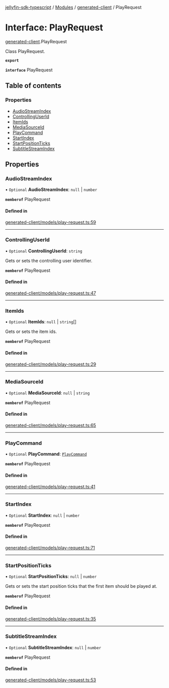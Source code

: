 [jellyfin-sdk-typescript](../README.md) / [Modules](../modules.md) / [generated-client](../modules/generated_client.md) / PlayRequest

# Interface: PlayRequest

[generated-client](../modules/generated_client.md).PlayRequest

Class PlayRequest.

**`export`**

**`interface`** PlayRequest

## Table of contents

### Properties

- [AudioStreamIndex](generated_client.PlayRequest.md#audiostreamindex)
- [ControllingUserId](generated_client.PlayRequest.md#controllinguserid)
- [ItemIds](generated_client.PlayRequest.md#itemids)
- [MediaSourceId](generated_client.PlayRequest.md#mediasourceid)
- [PlayCommand](generated_client.PlayRequest.md#playcommand)
- [StartIndex](generated_client.PlayRequest.md#startindex)
- [StartPositionTicks](generated_client.PlayRequest.md#startpositionticks)
- [SubtitleStreamIndex](generated_client.PlayRequest.md#subtitlestreamindex)

## Properties

### AudioStreamIndex

• `Optional` **AudioStreamIndex**: ``null`` \| `number`

**`memberof`** PlayRequest

#### Defined in

[generated-client/models/play-request.ts:59](https://github.com/thornbill/jellyfin-sdk-typescript/blob/e4df7f8/src/generated-client/models/play-request.ts#L59)

___

### ControllingUserId

• `Optional` **ControllingUserId**: `string`

Gets or sets the controlling user identifier.

**`memberof`** PlayRequest

#### Defined in

[generated-client/models/play-request.ts:47](https://github.com/thornbill/jellyfin-sdk-typescript/blob/e4df7f8/src/generated-client/models/play-request.ts#L47)

___

### ItemIds

• `Optional` **ItemIds**: ``null`` \| `string`[]

Gets or sets the item ids.

**`memberof`** PlayRequest

#### Defined in

[generated-client/models/play-request.ts:29](https://github.com/thornbill/jellyfin-sdk-typescript/blob/e4df7f8/src/generated-client/models/play-request.ts#L29)

___

### MediaSourceId

• `Optional` **MediaSourceId**: ``null`` \| `string`

**`memberof`** PlayRequest

#### Defined in

[generated-client/models/play-request.ts:65](https://github.com/thornbill/jellyfin-sdk-typescript/blob/e4df7f8/src/generated-client/models/play-request.ts#L65)

___

### PlayCommand

• `Optional` **PlayCommand**: [`PlayCommand`](../enums/generated_client.PlayCommand.md)

**`memberof`** PlayRequest

#### Defined in

[generated-client/models/play-request.ts:41](https://github.com/thornbill/jellyfin-sdk-typescript/blob/e4df7f8/src/generated-client/models/play-request.ts#L41)

___

### StartIndex

• `Optional` **StartIndex**: ``null`` \| `number`

**`memberof`** PlayRequest

#### Defined in

[generated-client/models/play-request.ts:71](https://github.com/thornbill/jellyfin-sdk-typescript/blob/e4df7f8/src/generated-client/models/play-request.ts#L71)

___

### StartPositionTicks

• `Optional` **StartPositionTicks**: ``null`` \| `number`

Gets or sets the start position ticks that the first item should be played at.

**`memberof`** PlayRequest

#### Defined in

[generated-client/models/play-request.ts:35](https://github.com/thornbill/jellyfin-sdk-typescript/blob/e4df7f8/src/generated-client/models/play-request.ts#L35)

___

### SubtitleStreamIndex

• `Optional` **SubtitleStreamIndex**: ``null`` \| `number`

**`memberof`** PlayRequest

#### Defined in

[generated-client/models/play-request.ts:53](https://github.com/thornbill/jellyfin-sdk-typescript/blob/e4df7f8/src/generated-client/models/play-request.ts#L53)
